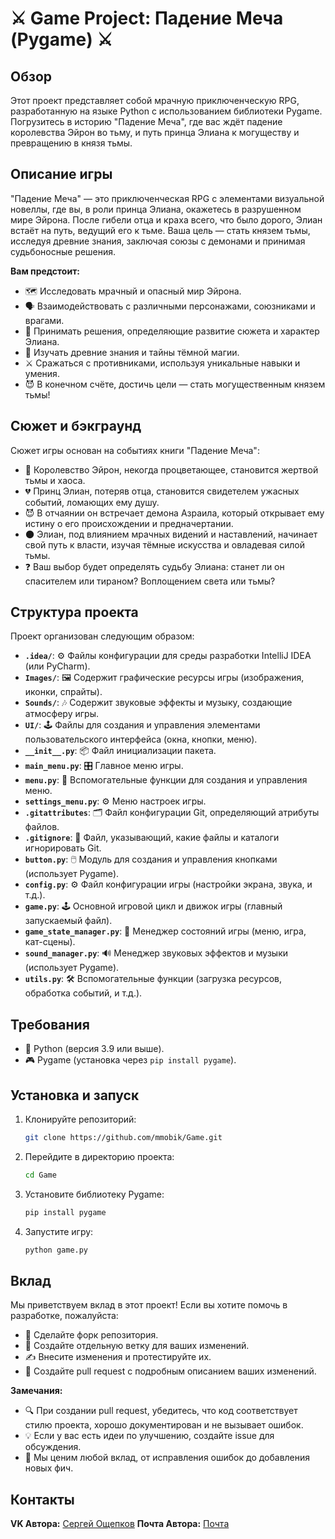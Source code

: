 # ⚔️ Game Project: Падение Меча (Pygame) ⚔️

## Обзор

Этот проект представляет собой мрачную приключенческую RPG, разработанную на языке Python с использованием библиотеки Pygame.  Погрузитесь в историю "Падение Меча", где вас ждёт падение королевства Эйрон во тьму, и путь принца Элиана к могуществу и превращению в князя тьмы.


## Описание игры

"Падение Меча" — это приключенческая RPG с элементами визуальной новеллы, где вы, в роли принца Элиана, окажетесь в разрушенном мире Эйрона. После гибели отца и краха всего, что было дорого, Элиан встаёт на путь, ведущий его к тьме. Ваша цель — стать князем тьмы, исследуя древние знания, заключая союзы с демонами и принимая судьбоносные решения.

**Вам предстоит:**

*   🗺️ Исследовать мрачный и опасный мир Эйрона.
*   🗣️ Взаимодействовать с различными персонажами, союзниками и врагами.
*   🤔 Принимать решения, определяющие развитие сюжета и характер Элиана.
*   📜 Изучать древние знания и тайны тёмной магии.
*   ⚔️ Сражаться с противниками, используя уникальные навыки и умения.
*   😈 В конечном счёте, достичь цели — стать могущественным князем тьмы!


## Сюжет и бэкграунд

Сюжет игры основан на событиях книги "Падение Меча":

*   👑 Королевство Эйрон, некогда процветающее, становится жертвой тьмы и хаоса.
*   💔 Принц Элиан, потеряв отца, становится свидетелем ужасных событий, ломающих ему душу.
*   😈 В отчаянии он встречает демона Азраила, который открывает ему истину о его происхождении и предначертании.
*   🌑 Элиан, под влиянием мрачных видений и наставлений, начинает свой путь к власти, изучая тёмные искусства и овладевая силой тьмы.
*   ❓ Ваш выбор будет определять судьбу Элиана: станет ли он спасителем или тираном? Воплощением света или тьмы?


## Структура проекта

Проект организован следующим образом:

*   **`.idea/`**: ⚙️ Файлы конфигурации для среды разработки IntelliJ IDEA (или PyCharm).
*   **`Images/`**: 🖼️ Содержит графические ресурсы игры (изображения, иконки, спрайты).
*   **`Sounds/`**: 🎶 Содержит звуковые эффекты и музыку, создающие атмосферу игры.
*   **`UI/`**: 🕹️ Файлы для создания и управления элементами пользовательского интерфейса (окна, кнопки, меню).
*   **`__init__.py`**: 📦 Файл инициализации пакета.
*   **`main_menu.py`**: 🎛️ Главное меню игры.
*   **`menu.py`**: 🧩 Вспомогательные функции для создания и управления меню.
*   **`settings_menu.py`**: ⚙️ Меню настроек игры.
*   **`.gitattributes`**: 🗂️ Файл конфигурации Git, определяющий атрибуты файлов.
*   **`.gitignore`**: 🚫 Файл, указывающий, какие файлы и каталоги игнорировать Git.
*   **`button.py`**: 🖱️ Модуль для создания и управления кнопками (использует Pygame).
*   **`config.py`**: ⚙️ Файл конфигурации игры (настройки экрана, звука, и т.д.).
*   **`game.py`**: 🕹️ Основной игровой цикл и движок игры (главный запускаемый файл).
*   **`game_state_manager.py`**: 🔀 Менеджер состояний игры (меню, игра, кат-сцены).
*   **`sound_manager.py`**: 🔊 Менеджер звуковых эффектов и музыки (использует Pygame).
*   **`utils.py`**: 🛠️ Вспомогательные функции (загрузка ресурсов, обработка событий, и т.д.).


## Требования

*   🐍 Python (версия 3.9 или выше).
*   🎮 Pygame (установка через `pip install pygame`).


## Установка и запуск

1.  Клонируйте репозиторий:
    ```bash
    git clone https://github.com/mmobik/Game.git
    ```
2.  Перейдите в директорию проекта:
    ```bash
    cd Game
    ```
3.  Установите библиотеку Pygame:
    ```bash
    pip install pygame
    ```
4.  Запустите игру:
    ```bash
    python game.py
    ```


## Вклад

Мы приветствуем вклад в этот проект! Если вы хотите помочь в разработке, пожалуйста:

*   🍴 Сделайте форк репозитория.
*   🌿 Создайте отдельную ветку для ваших изменений.
*   ✍️ Внесите изменения и протестируйте их.
*   🚀 Создайте pull request с подробным описанием ваших изменений.

**Замечания:**

*  🔍 При создании pull request, убедитесь, что код соответствует стилю проекта, хорошо документирован и не вызывает ошибок.
*  💡 Если у вас есть идеи по улучшению, создайте issue для обсуждения.
*  💖 Мы ценим любой вклад, от исправления ошибок до добавления новых фич.


## Контакты

**VK Автора:** [Сергей Ощепков](https://vk.com/sergeyoshepkov)
**Почта Автора:** [Почта](Oshchepkov.Sergey@urfu.me)
